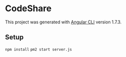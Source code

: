 # CodeShare

This project was generated with [Angular CLI](https://github.com/angular/angular-cli) version 1.7.3.

## Setup
`npm install`
`pm2 start server.js`
